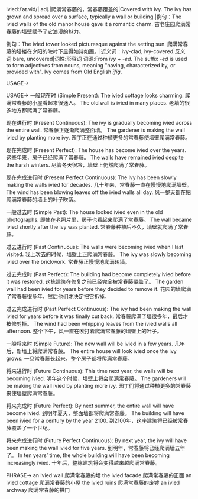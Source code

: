 ivied:/ˈaɪ.vid/| adj.|爬满常春藤的，常春藤覆盖的|Covered with ivy.  The ivy has grown and spread over a surface, typically a wall or building.|例句：The ivied walls of the old manor house gave it a romantic charm.  古老庄园爬满常春藤的墙壁赋予了它浪漫的魅力。

例句：The ivied tower looked picturesque against the setting sun. 爬满常春藤的塔楼在夕阳的映衬下显得如诗如画。|近义词：ivy-clad, ivy-covered|反义词:bare, uncovered|词性:形容词
词源:From *ivy* + *-ed*.  The suffix *-ed* is used to form adjectives from nouns, meaning "having, characterized by, or provided with".  Ivy comes from Old English *īfiġ*.

USAGE->

USAGE->
一般现在时 (Simple Present):
The ivied cottage looks charming. 爬满常春藤的小屋看起来很迷人。
The old wall is ivied in many places.  老墙的很多地方都爬满了常春藤。


现在进行时 (Present Continuous):
The ivy is gradually becoming ivied across the entire wall. 常春藤正逐渐爬满整面墙。
The gardener is making the wall ivied by planting more ivy. 园丁正在通过种植更多的常春藤使墙壁爬满常春藤。


现在完成时 (Present Perfect):
The house has become ivied over the years.  这些年来，房子已经爬满了常春藤。
The walls have remained ivied despite the harsh winters. 尽管冬天很冷，墙壁上仍然爬满了常春藤。


现在完成进行时 (Present Perfect Continuous):
The ivy has been slowly making the walls ivied for decades. 几十年来，常春藤一直在慢慢地爬满墙壁。
The wind has been blowing leaves off the ivied walls all day. 风一整天都在把爬满常春藤的墙上的叶子吹落。


一般过去时 (Simple Past):
The house looked ivied even in the old photographs.  即使在老照片里，房子也看起来爬满了常春藤。
The wall became ivied shortly after the ivy was planted. 常春藤种植后不久，墙壁就爬满了常春藤。


过去进行时 (Past Continuous):
The walls were becoming ivied when I last visited. 我上次去的时候，墙壁上正爬满常春藤。
The ivy was slowly becoming ivied over the brickwork. 常春藤正慢慢地爬满砖墙。


过去完成时 (Past Perfect):
The building had become completely ivied before it was restored.  这栋建筑在修复之前已经完全被常春藤覆盖了。
The garden wall had been ivied for years before they decided to remove it.  花园的墙爬满了常春藤很多年，然后他们才决定把它拆掉。


过去完成进行时 (Past Perfect Continuous):
The ivy had been making the wall ivied for years before it was finally cut back.  常春藤爬满了墙很多年，最后才被修剪掉。
The wind had been whipping leaves from the ivied walls all afternoon.  整个下午，风一直在吹打着爬满常春藤的墙壁上的叶子。


一般将来时 (Simple Future):
The new wall will be ivied in a few years.  几年后，新墙上将爬满常春藤。
The entire house will look ivied once the ivy grows.  一旦常春藤长起来，整个房子都将爬满常春藤。


将来进行时 (Future Continuous):
This time next year, the walls will be becoming ivied.  明年这个时候，墙壁上将会爬满常春藤。
The gardeners will be making the wall ivied by planting more ivy. 园丁们将通过种植更多的常春藤来使墙壁爬满常春藤。


将来完成时 (Future Perfect):
By next summer, the entire wall will have become ivied.  到明年夏天，整面墙都将爬满常春藤。
The building will have been ivied for a century by the year 2100. 到2100年，这座建筑将已经被常春藤覆盖了一个世纪。


将来完成进行时 (Future Perfect Continuous):
By next year, the ivy will have been making the wall ivied for five years.  到明年，常春藤将已经爬满墙五年了。
In ten years’ time, the whole building will have been becoming increasingly ivied. 十年后，整栋建筑将会变得越来越爬满常春藤。



PHRASE->
an ivied wall 爬满常春藤的墙
the ivied facade 爬满常春藤的正面
an ivied cottage 爬满常春藤的小屋
the ivied ruins 爬满常春藤的废墟
an ivied archway 爬满常春藤的拱门
